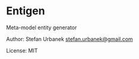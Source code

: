 # Entigen

Meta-model entity generator

Author: Stefan Urbanek stefan.urbanek@gmail.com

License: MIT
